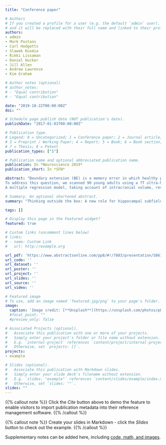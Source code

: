```yaml
---
title: "Conference paper"

# Authors
# If you created a profile for a user (e.g. the default `admin` user), write the username (folder name) here 
# and it will be replaced with their full name and linked to their profile.
authors:
- admin
- Mark Postans
- Carl Hodgetts
- Slawek Kusmia
- Rikki Lissaman
- Daniel Hucker
- Jill Allen
- Andrew Lawrence
- Kim Graham

# Author notes (optional)
# author_notes:
# - "Equal contribution"
# - "Equal contribution"

date: "2019-10-22T00:00:00Z"
doi: ""

# Schedule page publish date (NOT publication's date).
publishDate: "2017-01-01T00:00:00Z"

# Publication type.
# Legend: 0 = Uncategorized; 1 = Conference paper; 2 = Journal article;
# 3 = Preprint / Working Paper; 4 = Report; 5 = Book; 6 = Book section;
# 7 = Thesis; 8 = Patent
publication_types: ["1"]

# Publication name and optional abbreviated publication name.
publication: In *Neuroscience 2019*
publication_short: In *SFN*

abstract: "Boundary extension (BE) is a memory error in which healthy participants construct an internal representation that extends beyond the borders of a scene. For instance, when two identical scenes are presented sequentially, participants will often indicate that the second scene appears closer-up than the first identical scene, suggesting that they have extended the scene borders of the initial presentation. This cognitive phenomenon is considered adaptive, facilitating the integration of discrete scene views into coherent spatial representations - a function thought to depend on the human hippocampus (Hodgetts et al., 2017; Zeidman & Maguire, 2016). While there is evidence that amnesic patients with reduced hippocampal volume exhibit reduced BE relative to controls, little is known about which of the various sub-regions (CA1, CA2, CA3, DG & subiculum) within the hippocampus might contribute to this phenomenon.
To address this question, we scanned 90 young adults using a 7T ultra-high-resolution imaging sequence with an effective in-plane resolution of 0.2 x 0.2 mm (aged 25-27 years, 44 female). This sequence allowed CA1, CA2, CA3, DG and subiculum to be structurally delineated along the whole hippocampus. Participants were recruited as part of a larger study, investigating genetics, scene perception, and memory. Outside the scanner, these participants undertook a rapid serial visual presentation BE task, in which pairs of identical scenes were presented sequentially (Mullally et al., 2012; De Luca et al., 2018). Participants were required to indicate whether, compared to the original scene, the second picture seemed closer-up, the same, or farther away.
A multiple regression model, taking account of intracranial volume, revealed that DG and CA3 volumes were predictors of BE (DG: t(72) = 3.084, p = 0.003, β = 0.472, sr = 0.33; CA3: t(72) = 3.112, p = 0.003, β = -0.469, sr = -0.33). Specifically, larger left CA3 volume and smaller left DG volume was associated with greater BE. These findings highlight a potential role for the DG and CA3 hippocampal subfields in online scene construction, consistent with imaging and neuropsychological work implicating the hippocampus in this memory phenomenon. This study provides novel insights into the hippocampal sub-regional contributions to boundary extension, and highlights the potential of 7T ultra-high-resolution imaging for refining existing models of human hippocampal function."

# Summary. An optional shortened abstract.
summary: "Thinking outside the box: A new role for hippocampal subfields in boundary extension"

tags: []

# Display this page in the Featured widget?
featured: true

# Custom links (uncomment lines below)
# links:
# - name: Custom Link
#   url: http://example.org

url_pdf: 'https://www.abstractsonline.com/pp8/#!/7883/presentation/58611'
url_code: ''
url_dataset: ''
url_poster: ''
url_project: ''
url_slides: ''
url_source: ''
url_video: ''

# Featured image
# To use, add an image named `featured.jpg/png` to your page's folder. 
image:
  caption: 'Image credit: [**Unsplash**](https://unsplash.com/photos/pLCdAaMFLTE)'
  #focal_point: ""
  #preview_only: false

# Associated Projects (optional).
#   Associate this publication with one or more of your projects.
#   Simply enter your project's folder or file name without extension.
#   E.g. `internal-project` references `content/project/internal-project/index.md`.
#   Otherwise, set `projects: []`.
projects:
- example

# Slides (optional).
#   Associate this publication with Markdown slides.
#   Simply enter your slide deck's filename without extension.
#   E.g. `slides: "example"` references `content/slides/example/index.md`.
#   Otherwise, set `slides: ""`.
slides: ""
---
```


{{% callout note %}}
Click the *Cite* button above to demo the feature to enable visitors to import publication metadata into their reference management software.
{{% /callout %}}

{{% callout note %}}
Create your slides in Markdown - click the *Slides* button to check out the example.
{{% /callout %}}

Supplementary notes can be added here, including [code, math, and images](https://wowchemy.com/docs/writing-markdown-latex/).
